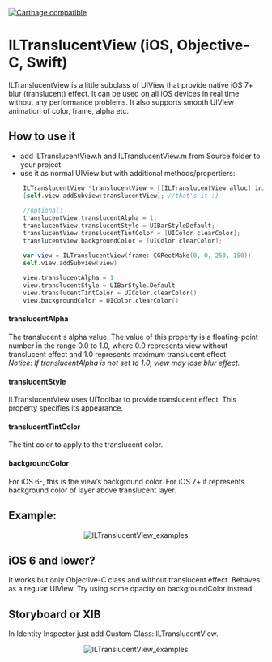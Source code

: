 [![Carthage compatible](https://img.shields.io/badge/Carthage-compatible-4BC51D.svg?style=flat)](https://github.com/Carthage/Carthage)

ILTranslucentView (iOS, Objective-C, Swift)
=================

ILTranslucentView is a little subclass of UIView that provide native iOS 7+ blur (translucent) effect.
It can be used on all iOS devices in real time without any performance problems. It also supports smooth UIView animation of color, frame, alpha etc.

## How to use it

 - add ILTranslucentView.h and ILTranslucentView.m from Source folder to your project
 - use it as normal UIView but with additional methods/propertiers:

```objective-c
    ILTranslucentView *translucentView = [[ILTranslucentView alloc] initWithFrame:CGRectMake(0, 0, 250, 150)];
    [self.view addSubview:translucentView]; //that's it :)
    
    //optional:
    translucentView.translucentAlpha = 1;
    translucentView.translucentStyle = UIBarStyleDefault;
    translucentView.translucentTintColor = [UIColor clearColor];
    translucentView.backgroundColor = [UIColor clearColor];

```

```swift
    var view = ILTranslucentView(frame: CGRectMake(0, 0, 250, 150))
    self.view.addSubview(view)
    
    view.translucentAlpha = 1
    view.translucentStyle = UIBarStyle.Default
    view.translucentTintColor = UIColor.clearColor()
    view.backgroundColor = UIColor.clearColor()
```

#### translucentAlpha
The translucent's alpha value. The value of this property is a floating-point number in the range 0.0 to 1.0, where 0.0 represents view without translucent effect and 1.0 represents maximum translucent effect.  
<i>Notice: If translucentAlpha is not set to 1.0, view may lose blur effect.</i>

#### translucentStyle
ILTranslucentView uses UIToolbar to provide translucent effect. This property specifies its appearance.

#### translucentTintColor
The tint color to apply to the translucent color.

#### backgroundColor
For iOS 6-, this is the view’s background color. For iOS 7+ it represents background color of layer above translucent layer.


## Example:
<p align="center" >
  <img src="https://raw.github.com/ivoleko/ILTranslucentView/master/ScreenShot%20example.png" alt="ILTranslucentView_examples" title="ILTranslucentView_examples">
</p>

## iOS 6 and lower?
It works but only Objective-C class and without translucent effect. Behaves as a regular UIView. Try using some opacity on backgroundColor instead.


## Storyboard or XIB

In Identity Inspector just add Custom Class: ILTranslucentView. 

<p align="center" >
  <img src="https://raw.github.com/ivoleko/ILTranslucentView/master/StoryboardOrXIB.png" alt="ILTranslucentView_examples" title="ILTranslucentView_examples">
</p>
